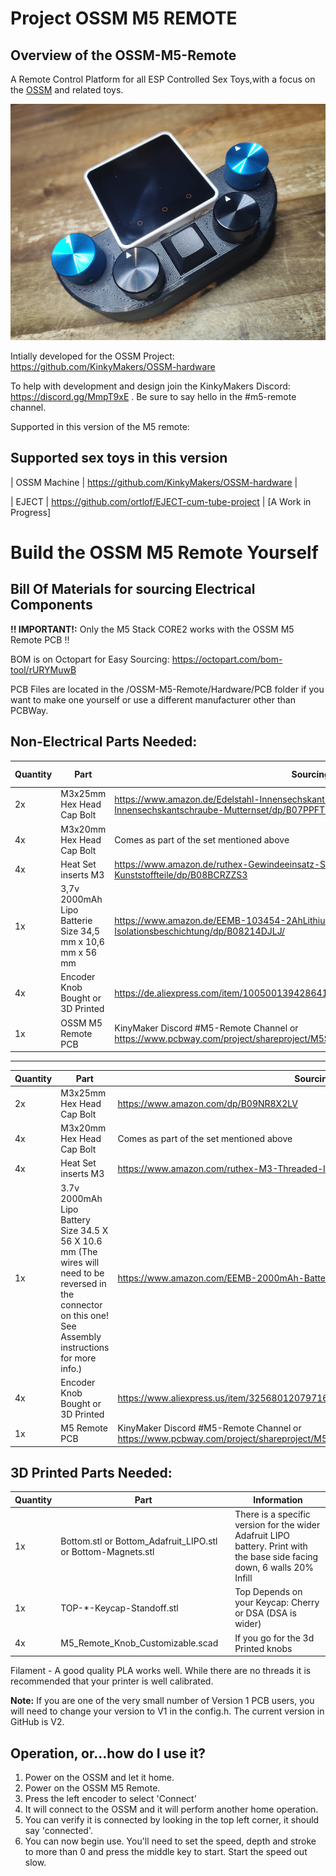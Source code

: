 # Project OSSM M5 REMOTE
## Overview of the OSSM-M5-Remote

A Remote Control Platform for all ESP Controlled Sex Toys,with a focus on the [OSSM](https://github.com/KinkyMakers/OSSM-hardware) and related toys.

![Final Addon](image/remote.png?raw=true "Remote" )

Intially developed for the OSSM Project: 
https://github.com/KinkyMakers/OSSM-hardware
 

To help with development and design join the KinkyMakers Discord: https://discord.gg/MmpT9xE . Be sure to say hello in the #m5-remote channel. 

Supported in this version of the M5 remote:
## Supported sex toys in this version

| OSSM Machine | https://github.com/KinkyMakers/OSSM-hardware |

| EJECT | https://github.com/ortlof/EJECT-cum-tube-project | [A Work in Progress]



# Build the OSSM M5 Remote Yourself

## Bill Of Materials for sourcing Electrical Components

**!! IMPORTANT!:** Only the M5 Stack CORE2 works with the OSSM M5 Remote PCB !!

BOM is on Octopart for Easy Sourcing: https://octopart.com/bom-tool/rURYMuwB

PCB Files are located in the /OSSM-M5-Remote/Hardware/PCB folder if you want to make one yourself or use a different manufacturer other than PCBWay.

## Non-Electrical Parts Needed:



| Quantity | Part | Sourcing EU | Price € |
|----------|------|-------------|---------|
| 2x | M3x25mm Hex Head Cap Bolt | https://www.amazon.de/Edelstahl-Innensechskant-Bolzenset-Eisenrahmen-Mechanischer-Innensechskantschraube-Mutternset/dp/B07PPFT871/ | 12,97 € |
| 4x | M3x20mm Hex Head Cap Bolt | Comes as part of the set mentioned above | " | 
| 4x | Heat Set inserts M3 | https://www.amazon.de/ruthex-Gewindeeinsatz-St%C3%BCck-Gewindebuchsen-Kunststoffteile/dp/B08BCRZZS3 | 8,99 € |
| 1x | 3,7v 2000mAh Lipo Batterie Size 34,5 mm x 10,6 mm x 56 mm | https://www.amazon.de/EEMB-103454-2AhLithium-Schutzplatine-Isolationsbeschichtung/dp/B08214DJLJ/ | 14,89 € |
| 4x | Encoder Knob Bought or 3D Printed | https://de.aliexpress.com/item/1005001394286414.html | 5 € |
| 1x | OSSM M5 Remote PCB | KinyMaker Discord #M5-Remote Channel or https://www.pcbway.com/project/shareproject/M5Stack_Core2_Remote_Plattform_2cb5bac0.html | 15 € |

--------------------------------------------

| Quantity | Part | Sourcing US | Price $ |
|----------|------|-------------|---------|
| 2x | M3x25mm Hex Head Cap Bolt | https://www.amazon.com/dp/B09NR8X2LV | $17.99 |
| 4x | M3x20mm Hex Head Cap Bolt | Comes as part of the set mentioned above | " | 
| 4x | Heat Set inserts M3 | https://www.amazon.com/ruthex-M3-Threaded-Inserts-RX-M3x5-7/dp/B08BCRZZS3 | $10.99 |
| 1x | 3.7v 2000mAh Lipo Battery Size 34.5 X 56 X 10.6 mm (The wires will need to be reversed in the connector on this one! See Assembly instructions for more info.) | https://www.amazon.com/EEMB-2000mAh-Battery-Rechargeable-Connector/dp/B08214DJLJ/ | $14.99 |
| 4x | Encoder Knob Bought or 3D Printed | https://www.aliexpress.us/item/3256801207971662.html?gatewayAdapt=deu2usa4itemAdapt | $5.00 |
| 1x | M5 Remote PCB | KinyMaker Discord #M5-Remote Channel or https://www.pcbway.com/project/shareproject/M5Stack_Core2_Remote_Plattform_2cb5bac0.html | $30.00 |

## 3D Printed Parts Needed:

| Quantity | Part | Information |
|----------|------|-------------|
| 1x | Bottom.stl or Bottom_Adafruit_LIPO.stl or Bottom-Magnets.stl| There is a specific version for the wider Adafruit LIPO battery. Print with the base side facing down, 6 walls 20% Infill | 
| 1x | TOP-*-Keycap-Standoff.stl | Top Depends on your Keycap: Cherry or DSA (DSA is wider) | 
| 4x | M5_Remote_Knob_Customizable.scad | If you go for the 3d Printed knobs |

Filament - A good quality PLA works well. While there are no threads it is recommended that your printer is well calibrated.  

__Note:__
If you are one of the very small number of Version 1 PCB users, you will need to change your version to V1 in the config.h. The current version in GitHub is V2.

## Operation, or...how do I use it?

1. Power on the OSSM and let it home.
2. Power on the OSSM M5 Remote.
3. Press the left encoder to select 'Connect'
4. It will connect to the OSSM and it will perform another home operation.
5. You can verify it is connected by looking in the top left corner, it should say 'connected'.
6. You can now begin use. You'll need to set the speed, depth and stroke to more than 0 and press the middle key to start. Start the speed out slow. 
